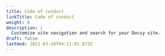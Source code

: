 ```yaml
---
title: Code of conduct
linkTitle: Code of conduct
weight: 8
description: |
  Customize site navigation and search for your Docsy site.
draft: false
lastmod: 2022-03-26T04:21:01.873Z
---
```

